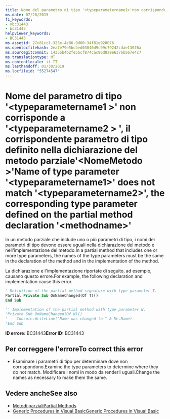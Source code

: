 ```yaml
---
title: Nome del parametro di tipo '<typeparametername1>'non corrisponde a'<typeparametername2>', il corrispondente parametro di tipo definito nella dichiarazione del metodo parziale'<methodname>'
ms.date: 07/20/2015
f1_keywords:
- vbc31443
- bc31443
helpviewer_keywords:
- BC31443
ms.assetid: 27c81cc1-325e-4e86-9d00-34f81e928076
ms.openlocfilehash: 2ea7e79e5bcbed03040d9c99c79242cdae13676a
ms.sourcegitcommit: 14355b4b2fe5bcf874cac96d0a9e6376b567e4c7
ms.translationtype: MT
ms.contentlocale: it-IT
ms.lasthandoff: 01/30/2019
ms.locfileid: "55274547"
---
```

# <a name="name-of-type-parameter-typeparametername1-does-not-match-typeparametername2-the-corresponding-type-parameter-defined-on-the-partial-method-declaration-methodname"></a><span data-ttu-id="ded9c-102">Nome del parametro di tipo '\<typeparametername1 >' non corrisponde a '\<typeparametername2 > ', il corrispondente parametro di tipo definito nella dichiarazione del metodo parziale'\<NomeMetodo >'</span><span class="sxs-lookup"><span data-stu-id="ded9c-102">Name of type parameter '\<typeparametername1>' does not match '\<typeparametername2>', the corresponding type parameter defined on the partial method declaration '\<methodname>'</span></span>
<span data-ttu-id="ded9c-103">In un metodo parziale che include uno o più parametri di tipo, i nomi dei parametri di tipo devono essere uguali nella dichiarazione del metodo e nell'implementazione del metodo.</span><span class="sxs-lookup"><span data-stu-id="ded9c-103">In a partial method that includes one or more type parameters, the names of the type parameters must be the same in the declaration of the method and in the implementation of the method.</span></span>  
  
 <span data-ttu-id="ded9c-104">La dichiarazione e l'implementazione riportate di seguito, ad esempio, causano questo errore.</span><span class="sxs-lookup"><span data-stu-id="ded9c-104">For example, the following declaration and implementation cause this error.</span></span>  
  
```vb  
' Definition of the partial method signature with type parameter T.  
Partial Private Sub OnNameChanged(Of T)()  
End Sub  
```  
  
```vb  
'' Implementation of the partial method with type parameter N.  
'Private Sub OnNameChanged(Of N)()  
'    Console.WriteLine("Name was changed to " & Me.Name)  
'End Sub  
```  
  
 <span data-ttu-id="ded9c-105">**ID errore:** BC31443</span><span class="sxs-lookup"><span data-stu-id="ded9c-105">**Error ID:** BC31443</span></span>  
  
## <a name="to-correct-this-error"></a><span data-ttu-id="ded9c-106">Per correggere l'errore</span><span class="sxs-lookup"><span data-stu-id="ded9c-106">To correct this error</span></span>  
  
-   <span data-ttu-id="ded9c-107">Esaminare i parametri di tipo per determinare dove non corrispondono.</span><span class="sxs-lookup"><span data-stu-id="ded9c-107">Examine the type parameters to determine where they do not match.</span></span> <span data-ttu-id="ded9c-108">Modificare i nomi in modo da renderli uguali.</span><span class="sxs-lookup"><span data-stu-id="ded9c-108">Change the names as necessary to make them the same.</span></span>  
  
## <a name="see-also"></a><span data-ttu-id="ded9c-109">Vedere anche</span><span class="sxs-lookup"><span data-stu-id="ded9c-109">See also</span></span>
- [<span data-ttu-id="ded9c-110">Metodi parziali</span><span class="sxs-lookup"><span data-stu-id="ded9c-110">Partial Methods</span></span>](../../visual-basic/programming-guide/language-features/procedures/partial-methods.md)
- [<span data-ttu-id="ded9c-111">Generic Procedures in Visual Basic</span><span class="sxs-lookup"><span data-stu-id="ded9c-111">Generic Procedures in Visual Basic</span></span>](../../visual-basic/programming-guide/language-features/data-types/generic-procedures.md)

